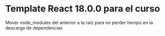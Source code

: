 # Template React 18.0.0 para el curso

Mover node_modules del anterior a la raiz para no perder tiempo en la descarga de dependencias